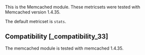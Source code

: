 This is the Memcached module. These metricsets were tested with Memcached version 1.4.35.

The default metricset is `stats`.


## Compatibility [_compatibility_33]

The memcached module is tested with memcached 1.4.35.
